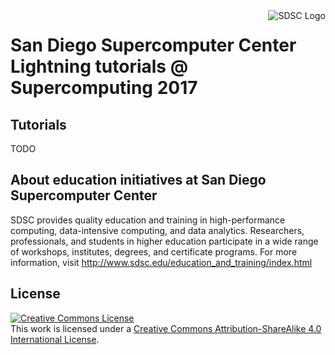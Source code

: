 <img src="http://www.sdsc.edu/assets/images/logos/SDSClogo-plusname-red.jpg" style="float:right;" alt="SDSC Logo">

# San Diego Supercomputer Center Lightning tutorials @ Supercomputing 2017

## Tutorials

TODO

## About education initiatives at San Diego Supercomputer Center

SDSC provides quality education and training in high-performance computing, data-intensive computing, and data analytics. Researchers, professionals, and students in higher education participate in a wide range of workshops, institutes, degrees, and certificate programs. For more information, visit http://www.sdsc.edu/education_and_training/index.html

## License

<a rel="license" href="http://creativecommons.org/licenses/by-sa/4.0/"><img alt="Creative Commons License" style="border-width:0" src="https://i.creativecommons.org/l/by-sa/4.0/88x31.png" /></a><br />This work is licensed under a <a rel="license" href="http://creativecommons.org/licenses/by-sa/4.0/">Creative Commons Attribution-ShareAlike 4.0 International License</a>.
